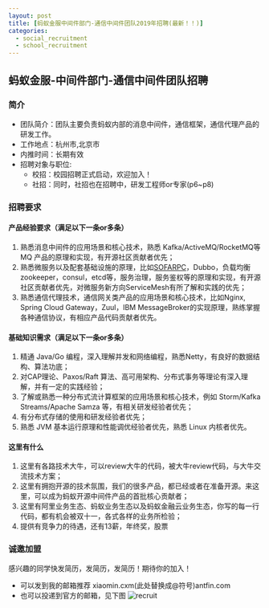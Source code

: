 ```yaml
---
layout: post
title: [蚂蚁金服中间件部门-通信中间件团队2019年招聘(最新！！)]
categories:
  - social_recruitment
  - school_recruitment
---
```


## 蚂蚁金服-中间件部门-通信中间件团队招聘
### 简介
* 团队简介：团队主要负责蚂蚁内部的消息中间件，通信框架，通信代理产品的研发工作。
* 工作地点：杭州市,北京市
* 内推时间：长期有效
* 招聘对象与职位: 
   * 校招：校园招聘正式启动，欢迎加入！
   * 社招：同时，社招也在招聘中，研发工程师or专家(p6~p8)

### 招聘要求
#### 产品经验要求（满足以下一条or多条）
1. 熟悉消息中间件的应用场景和核心技术，熟悉 Kafka/ActiveMQ/RocketMQ等 MQ 产品的原理和实现，有开源社区贡献者优先；
2. 熟悉微服务以及配套基础设施的原理，比如[SOFARPC](https://github.com/alipay/sofa-rpc)，Dubbo，负载均衡zookeeper，consul，etcd等，服务治理，服务鉴权等的原理和实现，有开源社区贡献者优先，对微服务新方向ServiceMesh有所了解和实践的优先；
3. 熟悉通信代理技术，通信网关类产品的应用场景和核心技术，比如Nginx, Spring Cloud Gateway，Zuul，IBM MessageBroker的实现原理，熟练掌握各种通信协议，有相应产品代码贡献者优先。

#### 基础知识需求（满足以下一条or多条）
1. 精通 Java/Go 编程，深入理解并发和网络编程，熟悉Netty，有良好的数据结构、算法功底；
2. 对CAP理论、Paxos/Raft 算法、高可用架构、分布式事务等理论有深入理解，并有一定的实践经验； 
3. 了解或熟悉一种分布式流计算框架的应用场景和核心技术，例如 Storm/Kafka Streams/Apache Samza 等，有相关研发经验者优先；
4. 有分布式存储的使用和研发经验者优先； 
5. 熟悉 JVM 基本运行原理和性能调优经验者优先，熟悉 Linux 内核者优先。

#### 这里有什么
1. 这里有各路技术大牛，可以review大牛的代码，被大牛review代码，与大牛交流技术方案；
2. 这里有拥抱开源的技术氛围，我们的很多产品，都已经或者在准备开源。来这里，可以成为蚂蚁开源中间件产品的首批核心贡献者；
3. 这里有阿里业务生态、蚂蚁业务生态以及蚂蚁金融云业务生态，你写的每一行代码，都有机会被双十一，各式各样的业务所检验；
4. 提供有竞争力的待遇，还有13薪，年终奖，股票

### 诚邀加盟
感兴趣的同学快发简历，发简历，发简历！期待你的加入！
* 可以发到我的邮箱推荐 xiaomin.cxm(此处替换成@符号)antfin.com 
* 也可以投递到官方的邮箱，见下图 ![recruit]({{site.iLotus.asset_pic_url}}recruit_2019.png)
